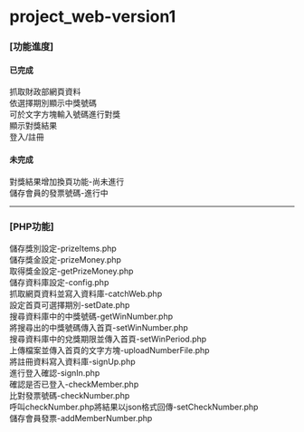 # project_web-version1

<h3>[功能進度]</h3>
<h4><b>已完成</b></h4>
抓取財政部網頁資料<br>
依選擇期別顯示中獎號碼<br>
可於文字方塊輸入號碼進行對獎<br>
顯示對獎結果<br>
登入/註冊<br>
<h4><b>未完成</b></h4>
對獎結果增加換頁功能-尚未進行<br>
儲存會員的發票號碼-進行中<br>
<hr>
<h3>[PHP功能]</h3>
儲存獎別設定-prizeItems.php<br>
儲存獎金設定-prizeMoney.php<br>
取得獎金設定-getPrizeMoney.php<br>
儲存資料庫設定-config.php<br>
抓取網頁資料並寫入資料庫-catchWeb.php<br>
設定首頁可選擇期別-setDate.php<br>
搜尋資料庫中的中獎號碼-getWinNumber.php<br>
將搜尋出的中獎號碼傳入首頁-setWinNumber.php<br>
搜尋資料庫中的兌獎期限並傳入首頁-setWinPeriod.php<br>
上傳檔案並傳入首頁的文字方塊-uploadNumberFile.php<br>
將註冊資料寫入資料庫-signUp.php<br>
進行登入確認-signIn.php<br>
確認是否已登入-checkMember.php<br>
比對發票號碼-checkNumber.php<br>
呼叫checkNumber.php將結果以json格式回傳-setCheckNumber.php<br>
儲存會員發票-addMemberNumber.php<br>